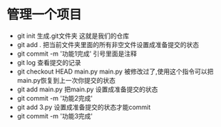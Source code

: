 # 管理一个项目

- git init 生成.git文件夹 这就是我们的仓库
- git add .  把当前文件夹里面的所有非空文件设置成准备提交的状态
- git commit -m '功能1完成'  引号里面是注释
- git log 查看提交的记录
- git checkout HEAD main.py     main.py 被修改过了,使用这个指令可以把main.py恢复到上一次你提交的状态
- git add main.py  把main.py 设置成准备提交的状态
- git commit -m '功能2完成' 
- git add 3.py   设置成准备提交的状态才能commit
- git commit -m '功能3完成'